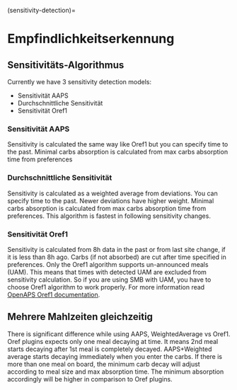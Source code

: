 (sensitivity-detection)=

# Empfindlichkeitserkennung

## Sensitivitäts-Algorithmus

Currently we have 3 sensitivity detection models:

* Sensitivität AAPS
* Durchschnittliche Sensitivität
* Sensitivität Oref1

### Sensitivität AAPS

Sensitivity is calculated the same way like Oref1 but you can specify time to the past. Minimal carbs absorption is calculated from max carbs absorption time from preferences

### Durchschnittliche Sensitivität

Sensitivity is calculated as a weighted average from deviations. You can specify time to the past. Newer deviations have higher weight. Minimal carbs absorption is calculated from max carbs absorption time from preferences. This algorithm is fastest in following sensitivity changes.

### Sensitivität Oref1

Sensitivity is calculated from 8h data in the past or from last site change, if it is less than 8h ago. Carbs (if not absorbed) are cut after time specified in preferences. Only the Oref1 algorithm supports un-announced meals (UAM). This means that times with detected UAM are excluded from sensitivity calculation. So if you are using SMB with UAM, you have to choose Oref1 algorithm to work properly. For more information read [OpenAPS Oref1 documentation](https://openaps.readthedocs.io/en/latest/docs/Customize-Iterate/oref1.html).

## Mehrere Mahlzeiten gleichzeitig

There is significant difference while using AAPS, WeightedAverage vs Oref1. Oref plugins expects only one meal decaying at time. It means 2nd meal starts decaying after 1st meal is completely decayed. AAPS+Weighted average starts decaying immediately when you enter the carbs. If there is more than one meal on board, the minimum carb decay will adjust according to meal size and max absorption time. The minimum absorption accordingly will be higher in comparison to Oref plugins.